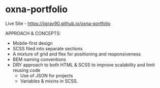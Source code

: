 # oxna-portfolio

Live Site - https://jjgray90.github.io/oxna-portfolio

APPROACH & CONCEPTS: 

  - Mobile-first design
  - SCSS filed into separate sections
  - A mixture of grid and flex for positioning and responsiveness
  - BEM naming conventions 
  - DRY approach to both HTML & SCSS to improve scalability and limit reusing code
      - Use of JSON for projects
      - Variables & mixins in SCSS.
  
